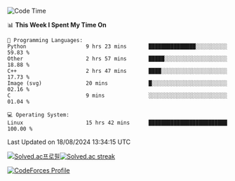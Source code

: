 
<!--START_SECTION:waka-->
![Code Time](http://img.shields.io/badge/Code%20Time-3%2C620%20hrs%2048%20mins-blue)

📊 **This Week I Spent My Time On** 

```text
💬 Programming Languages: 
Python                   9 hrs 23 mins       ███████████████░░░░░░░░░░   59.83 % 
Other                    2 hrs 57 mins       █████░░░░░░░░░░░░░░░░░░░░   18.88 % 
C++                      2 hrs 47 mins       ████░░░░░░░░░░░░░░░░░░░░░   17.73 % 
Image (svg)              20 mins             █░░░░░░░░░░░░░░░░░░░░░░░░   02.16 % 
C                        9 mins              ░░░░░░░░░░░░░░░░░░░░░░░░░   01.04 % 

💻 Operating System: 
Linux                    15 hrs 42 mins      █████████████████████████   100.00 % 
```


 Last Updated on 18/08/2024 13:34:15 UTC
<!--END_SECTION:waka-->


[![Solved.ac프로필](http://mazassumnida.wtf/api/generate_badge?boj=hckim96)](https://solved.ac/hckim96)[![Solved.ac streak](http://mazandi.herokuapp.com/api?handle=hckim96&theme=dark)](https://solved.ac/hckim96)


[![CodeForces Profile](https://cf.leed.at?id=hckim96)](https://codeforces.com/profile/hckim96)

